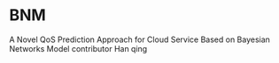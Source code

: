# BNM
A Novel QoS Prediction Approach for Cloud Service Based on Bayesian Networks Model
contributor Han qing
